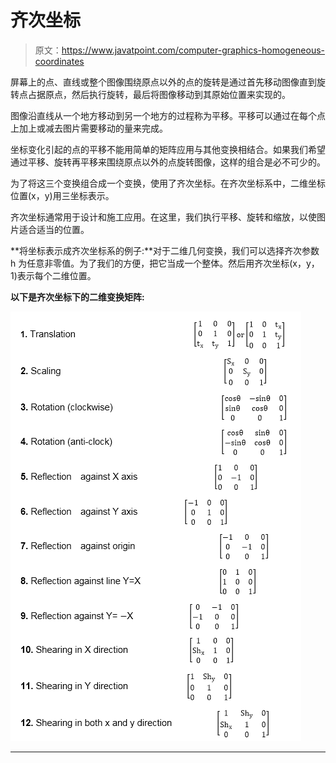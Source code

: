 # 齐次坐标

> 原文：<https://www.javatpoint.com/computer-graphics-homogeneous-coordinates>

屏幕上的点、直线或整个图像围绕原点以外的点的旋转是通过首先移动图像直到旋转点占据原点，然后执行旋转，最后将图像移动到其原始位置来实现的。

图像沿直线从一个地方移动到另一个地方的过程称为平移。平移可以通过在每个点上加上或减去图片需要移动的量来完成。

坐标变化引起的点的平移不能用简单的矩阵应用与其他变换相结合。如果我们希望通过平移、旋转再平移来围绕原点以外的点旋转图像，这样的组合是必不可少的。

为了将这三个变换组合成一个变换，使用了齐次坐标。在齐次坐标系中，二维坐标位置(x，y)用三坐标表示。

齐次坐标通常用于设计和施工应用。在这里，我们执行平移、旋转和缩放，以使图片适合适当的位置。

**将坐标表示成齐次坐标系的例子:**对于二维几何变换，我们可以选择齐次参数 h 为任意非零值。为了我们的方便，把它当成一个整体。然后用齐次坐标(x，y，1)表示每个二维位置。

**以下是齐次坐标下的二维变换矩阵:**

![Homogeneous Coordinates](img/06530a474ae795a90291ca61ac5d887a.png)

* * *